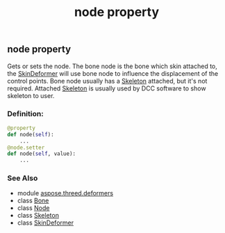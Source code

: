 ﻿---
title: node property
second_title: Aspose.3D for Python via .NET API References
description: 
type: docs
weight: 110
url: /python-net/aspose.threed.deformers/bone/node/
is_root: false
---

## node property


Gets or sets the node. The bone node is the bone which skin attached to, the [SkinDeformer](/3d/python-net/aspose.threed.deformers/skindeformer) will use bone node to influence the displacement of the control points.
Bone node usually has a [Skeleton](/3d/python-net/aspose.threed.entities/skeleton) attached, but it's not required.
Attached [Skeleton](/3d/python-net/aspose.threed.entities/skeleton) is usually used by DCC software to show skeleton to user.
### Definition:
```python
@property
def node(self):
    ...
@node.setter
def node(self, value):
    ...
```

### See Also
* module [aspose.threed.deformers](../../)
* class [Bone](/3d/python-net/aspose.threed.deformers/bone)
* class [Node](/3d/python-net/aspose.threed/node)
* class [Skeleton](/3d/python-net/aspose.threed.entities/skeleton)
* class [SkinDeformer](/3d/python-net/aspose.threed.deformers/skindeformer)
